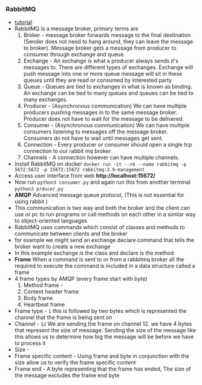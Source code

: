 ### RabbitMQ
 - [tutorial](https://www.youtube.com/watch?v=iQ4kENLfaNI&list=PLalrWAGybpB-UHbRDhFsBgXJM1g6T4IvO&index=2)
 - RabbitMQ is a message broker, primary terms are 
   1. Broker -  message broker forwards message to the final destination (Sender does not need to hang around, they can leave the message to broker). Message broker gets a message from producer to consumer through exchange and queue. 
   2. Exchange - An exchange is what a producer always sends it's messages to. There are different types of exchanges. Exchange will push message into one or more queue message will sit in these queues until they are read or consumed by interested party  
   3. Queue - Queues are tied to exchanges in what is known as binding. An exchange can be tied to many queues and queues can be tied to many exchanges.
   4. Producer - (Asynchronous communication) We can have multiple producers pushing messages in to the same message broker. Producer does not have to wait for the message to be delivered.
   5. Consumer - (Asynchronous communication) We can have multiple consumers listening to messages off the message broker. Consumers do not have to wail until messages get sent.
   6. Connection - Every producer or consumer should open a single tcp connection to our rabbit mq broker
   7. Channels - A connection however can have multiple channels.
 - Install RabbitMQ on docker `docker run -it --rm --name rabbitmq -p 5672:5672 -p 15672:15672 rabbitmq:3.9-management`
 - Access user interface from web __http://localhost:15672/__
 - Now run `python3 consumer.py` and again run this from another terminal `python3 prducer.py`
 - **AMQP** Advanced message queue protocol, (This is not essential for using rabbit )
 - This communication is two way and both the broker and the client can use or pc to run programs or call methods on each other in a similar way to object-oriented languages
 - RabbitMQ uses commands which consist of classes and methods to communicate between clients and the broker
 - for example we might send an exchange declare command that tells the broker want to create a new exchange 
 - In this example exchange is the class and declare is the method
 - **Frame** When a command is sent to or from a rabbitmq broker all the required to execute the command is included in a data structure called a frame
 - 4 frame types by AMQP (every frame start with byte)
   1. Method frame - 
   2. Content header frame 
   3. Body frame
   4. Heartbeat frame
 - Frame type - `1` this is followed by two bytes which is represented the channel that the frame is being sent on
 - Channel - `12` We are sending the frame on channel 12. we have 4 bytes that represent the size of message. Sending the size of the message like this allows us to determine how big the message will be before we have to process it
 - Size - 
 - Frame specific content - Using frame and byte in conjunction with the size allow us to verify the frame specific content
 - Frame end - A byte representing that the frame has ended, The size of the message excludes the frame end byte